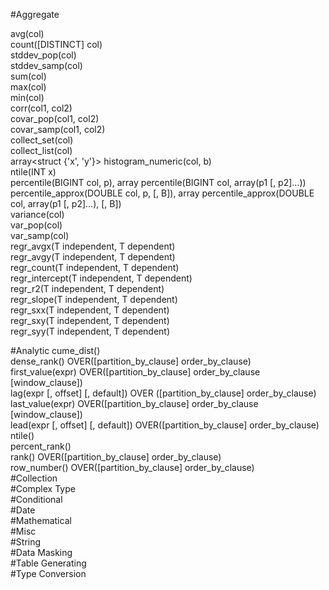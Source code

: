 #Aggregate
 
avg(col)  
count([DISTINCT] col)  
stddev_pop(col)  
stddev_samp(col)  
sum(col)  
max(col)  
min(col)  
corr(col1, col2)  
covar_pop(col1, col2)  
covar_samp(col1, col2)  
collect_set(col)  
collect_list(col)  
array<struct {'x', 'y'}> histogram_numeric(col, b)  
ntile(INT x)  
percentile(BIGINT col, p), array<DOUBLE> percentile(BIGINT col, array(p1 [, p2]...))  
percentile_approx(DOUBLE col, p, [, B]), array<DOUBLE> percentile_approx(DOUBLE col, array(p1 [, p2]...), [, B])  
variance(col)  
var_pop(col)  
var_samp(col)  
regr_avgx(T independent, T dependent)  
regr_avgy(T independent, T dependent)  
regr_count(T independent, T dependent)  
regr_intercept(T independent, T dependent)  
regr_r2(T independent, T dependent)  
regr_slope(T independent, T dependent)  
regr_sxx(T independent, T dependent)  
regr_sxy(T independent, T dependent)  
regr_syy(T independent, T dependent)  
 
 #Analytic
cume_dist()  
dense_rank() OVER([partition_by_clause] order_by_clause)  
first_value(expr) OVER([partition_by_clause] order_by_clause [window_clause])  
lag(expr [, offset] [, default]) OVER ([partition_by_clause] order_by_clause)  
last_value(expr) OVER([partition_by_clause] order_by_clause [window_clause])  
lead(expr [, offset] [, default]) OVER([partition_by_clause] order_by_clause)  
ntile()  
percent_rank()  
rank() OVER([partition_by_clause] order_by_clause)  
row_number() OVER([partition_by_clause] order_by_clause)  
 #Collection  
 #Complex Type  
 #Conditional  
 #Date  
 #Mathematical  
 #Misc  
 #String  
 #Data Masking  
 #Table Generating  
 #Type Conversion  
